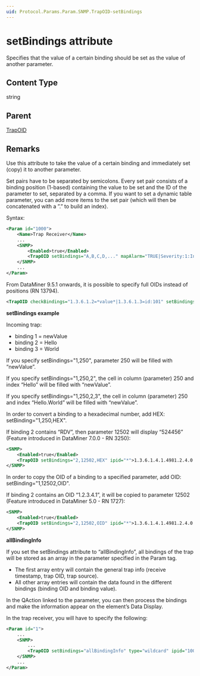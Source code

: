 ```yaml
---
uid: Protocol.Params.Param.SNMP.TrapOID-setBindings
---
```


# setBindings attribute

Specifies that the value of a certain binding should be set as the value of another parameter.

## Content Type

string

## Parent

[TrapOID](xref:Protocol.Params.Param.SNMP.TrapOID)

## Remarks

Use this attribute to take the value of a certain binding and immediately set (copy) it to another parameter.

Set pairs have to be separated by semicolons. Every set pair consists of a binding position (1-based) containing the value to be set and the ID of the parameter to set, separated by a comma. If you want to set a dynamic table parameter, you can add more items to the set pair (which will then be concatenated with a ”.” to build an index).

Syntax:

```xml
<Param id="1000">
    <Name>Trap Receiver</Name>
    ...
    <SNMP>
        <Enabled>true</Enabled>
        <TrapOID setBindings="A,B,C,D,..." mapAlarm="TRUE|Severity:1:Information,*" type="wildcard">*</TrapOID>
    </SNMP>
    ...
</Param>
```

From DataMiner 9.5.1 onwards, it is possible to specify full OIDs instead of positions (RN 13794).

```xml
<TrapOID checkBindings="1.3.6.1.2=*value*|1.3.6.1.3=id:101" setBindings="1.3.6.1.2,102;1.3.6.1.3,103;1.3.6.1.4,104;1.3.6.1.5,105;1.3.6.1.6,106" ipid="100" mapAlarm="TRUE|Severity:1.3.6.1.4:Normal,Normal;Warning,Warning*;Minor,Minor,Minor low,minor high;Major,Major*;Critical,Critica*;Timeout,Timeout;Information,Information|Value:A trap is received: '[1.3.6.1.2]' and '[1.3.6.1.3]' and '[1.3.6.1.4]'|Link:1.3.6.1.5,1.3.6.1.6" type="complete">*</TrapOID>
```

**setBindings example**

Incoming trap:

- binding 1 = newValue
- binding 2 = Hello
- binding 3 = World

If you specify setBindings="1,250", parameter 250 will be filled with “newValue”.

If you specify setBindings="1,250,2", the cell in column (parameter) 250 and index “Hello” will be filled with “newValue”.

If you specify setBindings="1,250,2,3", the cell in column (parameter) 250 and index “Hello.World” will be filled with “newValue”.

In order to convert a binding to a hexadecimal number, add HEX: setBinding="1,250,HEX".

If binding 2 contains “RDV”, then parameter 12502 will display “524456” (Feature introduced in DataMiner 7.0.0 - RN 3250):

```xml
<SNMP>
    <Enabled>true</Enabled>
    <TrapOID setBindings="2,12502,HEX" ipid="*">1.3.6.1.4.1.4981.2.4.0.2</TrapOID>
</SNMP>
```

In order to copy the OID of a binding to a specified parameter, add OID: setBinding="1,12502,OID".

If binding 2 contains an OID “1.2.3.4.1”, it will be copied to parameter 12502 (Feature introduced in DataMiner 5.0 - RN 1727):

```xml
<SNMP>
    <Enabled>true</Enabled>
    <TrapOID setBindings="2,12502,OID" ipid="*">1.3.6.1.4.1.4981.2.4.0.2</TrapOID>
</SNMP>
```

**allBindingInfo**

If you set the setBindings attribute to “allBindingInfo”, all bindings of the trap will be stored as an array in the parameter specified in the Param tag.

- The first array entry will contain the general trap info (receive timestamp, trap OID, trap source).
- All other array entries will contain the data found in the different bindings (binding OID and binding value).

In the QAction linked to the parameter, you can then process the bindings and make the information appear on the element’s Data Display.

In the trap receiver, you will have to specify the following:

```xml
<Param id="1">
    ...
    <SNMP>
        ...
        <TrapOID setBindings="allBindingInfo" type="wildcard" ipid="100">*</TrapOID>
    </SNMP>
    ...
</Param>
```
